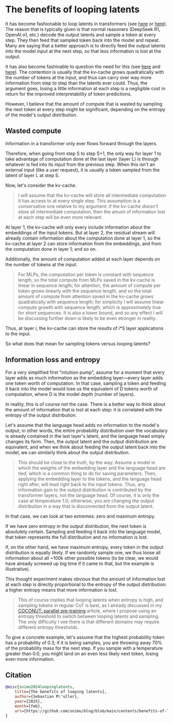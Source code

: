 # The benefits of looping latents

It has become fashionable to loop latents in transformers (see [here](https://arxiv.org/abs/2412.06769) or [here](https://arxiv.org/abs/2502.05171)). The reason that is typically given is that normal reasoners (DeepSeek R1, OpenAI o1, etc.) decode the output latents and sample a token at every step. They then feed that sampled token back into the model and repeat. Many are saying that a better approach is to directly feed the output latents into the model input at the next step, so that less information is lost at the output.

It has also become fashinable to question the need for this (see [here](https://x.com/stochasticchasm/status/1889912450994352314?s=46) and [here](https://x.com/thenormanmu/status/1884491195545706809?s=46)). The contention is usually that the kv-cache grows quadratically with the number of tokens at the input, and thus can carry over way more information from step to step than the latents ever could. Thus, the argument goes, losing a little information at each step is a negligible cost in return for the improved interpretability of token predictions.

However, I believe that the amount of compute that is wasted by sampling the next token at every step might be significant, depending on the entropy of the model's output distribution.

## Wasted compute

Information in a transformer only ever flows forward through the layers.

Therefore, when going from step S to step S+1, the only way for layer 1 to take advantage of computation done at the last layer (layer L) is through whatever is fed into its input from the previous step. When this isn't an external input (like a user request), it is usually a token sampled from the latent of layer L at step S.

Now, let's consider the kv-cache.

> I will assume that the kv-cache will store all intermediate computation it has access to at every single step. This assumption is a conservative one relative to my argument: if the kv-cache *doesn't* store all intermediate computation, then the amunt of information lost at each step will be even more relevant.

At layer 1, the kv-cache will only every include information about the embeddings of the input tokens. But at layer 2, the residual stream will already contain information about the computation done at layer 1, so the kv-cache at layer 2 can store information from the embeddings, and from the computation done in layer 1; and so on.

Additionally, the amount of computation added at each layer depends on the number of tokens at the input.

> For MLPs, the computation per token is constant with sequence length, so the total compute from MLPs saved in the kv-cache is linear in sequence length; for attention, the amount of compute per token grows linearly with the sequence length, and so the total amount of compute from attention saved in the kv-cache grows quadratically with sequence length; for simplicity I will assume linear compute growth with sequence length, which is approximately true for short sequences. It is also a lower bound, and so any effect I will be discussing further down is likely to be even stronger in reality.

Thus, at layer i, the kv-cache can store the results of i*S layer applications to the input.

So what does that mean for sampling tokens versus looping latents?

## Information loss and entropy

For a very simplified first "intuition pump", assume for a moment that every layer adds as much information as the embedding layer&mdash;every layer adds one token worth of computation. In that case, sampling a token and feeding it back into the model would lose us the equivalent of D tokens worth of computation, where D is the model depth (number of layers).

In reality, this is of course not the case. There is a better way to think about the amount of information that is lost at each step: it is correlated with the entropy of the output distribution.

Let's assume that the language head adds no information to the model's output; in other words, the entire probability distribution over the vocabulary is already contained in the last layer's latent, and the language head simply changes its form. Then, the output latent and the output distribution are equivalent, and when we think about feeding the output latent back into the model, we can similarly think about the output distribution.

> This should be close to the truth, by the way. Assume a model in which the weights of the embedding layer and the language head are tied, which is a common thing to do for saving parameters. Then, applying the embedding layer to the tokens, and the language head right after, will lead right back to the input tokens. Thus, any information gain to the output distribution is contributed by the transformer layers, not the language head. Of course, it is only the case at temperature 1.0; otherwise, you are changing the output distribution in a way that is disconnected from the output latent.

In that case, we can look at two extremes: zero and maximum entropy.

If we have zero entropy in the output distribution, the next token is absolutely certain. Sampling and feeding it back into the language model, that token represents the full distribution and no information is lost.

If, on the other hand, we have maximum entropy, every token in the output distribution is equally likely. If we randomly sample one, we thus loose all information about all ~100k other possible tokens (to be clear, we would have already screwed up big time if it came to that, but the example is illustrative).

This thought experiment makes obvious that the amount of information lost at each step is directly proportional to the entropy of the output distribution: a higher entropy means that more information is lost.

> This of course implies that looping latents when entropy is high, and sampling tokens in regular CoT is best, as I already discussed in my [COCONUT: parallel pre-training](https://github.com/snimu/blog/blob/main/contents/COCONUT-parallel-pretraining/article.md) article, where I propose using an entropy threshold to switch between looping latents and sampling. The only difficulty I see there is that different domains may require different entropy thresholds.

To give a concrete example, let's assume that the highest probability token has a probability of 0.3; if it is being samples, you are throwing away 70% of the probability mass for the next step. If you sample with a temperature greater than 0.0, you might land on an even less likely next token, losing even more information.

## Citation

```bibtex
@misc{snimu2024loopinglatents,
    title={The benefits of looping latents},
    author={Sebastian M\"uller},
    year={2025},
    month={feb},
    url={https://github.com/snimu/blog/blob/main/contents/benefits-of-looping-latents/article.md}
}
